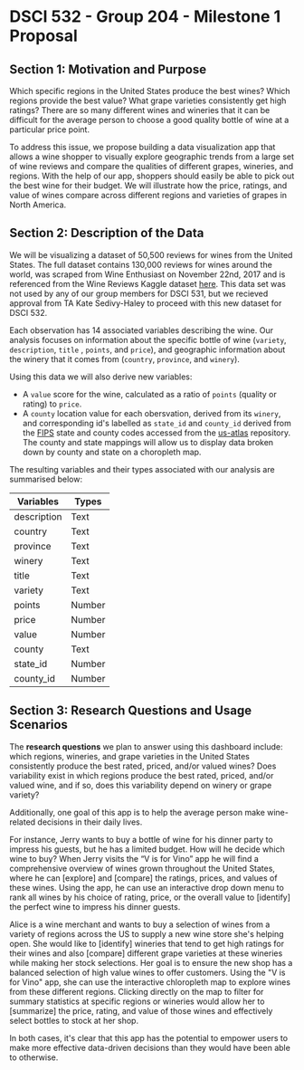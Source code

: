 # DSCI 532 - Group 204 - Milestone 1 Proposal


## Section 1: Motivation and Purpose

Which specific regions in the United States produce the best wines? Which regions provide the best value? What grape varieties consistently get high ratings? There are so many different wines and wineries that it can be difficult for the average person to choose a good quality bottle of wine at a particular price point. 

To address this issue, we propose building a data visualization app that allows a wine shopper to visually explore geographic trends from a large set of wine reviews and compare the qualities of different grapes, wineries, and regions. With the help of our app, shoppers should easily be able to pick out the best wine for their budget. We will illustrate how the price, ratings, and value of wines compare across different regions and varieties of grapes in North America.


## Section 2: Description of the Data

We will be visualizing a dataset of 50,500 reviews for wines from the United States. The full dataset contains 130,000 reviews for wines around the world, was scraped from Wine Enthusiast on November 22nd, 2017 and is referenced from the Wine Reviews Kaggle dataset [here](https://www.kaggle.com/zynicide/wine-reviews). This data set was not used by any of our group members for DSCI 531, but we recieved approval from TA Kate Sedivy-Haley to proceed with this new dataset for DSCI 532.

Each observation has 14 associated variables describing the wine. Our analysis focuses on information about the specific bottle of wine (`variety`, `description`, `title` , `points`, and `price`), and geographic information about the winery that it comes from (`country`, `province`, and `winery`).

Using this data we will also derive new variables:
- A `value` score for the wine, calculated as a ratio of `points` (quality or rating) to `price`.
- A `county` location value for each obersvation, derived from its `winery`, and corresponding id's labelled as `state_id` and `county_id` derived from the [FIPS](https://en.wikipedia.org/wiki/Federal_Information_Processing_Standard_state_code) state and county codes accessed from the [us-atlas](https://github.com/topojson/us-atlas) repository. The county and state mappings will allow us to display data broken down by county and state on a choropleth map.

The resulting variables and their types associated with our analysis are summarised below:

| Variables      | Types  |
|-------------|--------|
| description | Text   |
| country     | Text   |
| province    | Text   |
| winery      | Text   |
| title       | Text   |
| variety     | Text   |
| points      | Number |
| price       | Number |
| value       | Number |
| county      | Text   |
| state_id    | Number |
| county_id   | Number |



## Section 3: Research Questions and Usage Scenarios

The **research questions** we plan to answer using this dashboard include: which regions, wineries, and grape varieties in the United States consistently produce the best rated, priced, and/or valued wines? Does variability exist in which regions produce the best rated, priced, and/or valued wine, and if so, does this variability depend on winery or grape variety?

Additionally, one goal of this app is to help the average person make wine-related decisions in their daily lives. 

For instance, Jerry wants to buy a bottle of wine for his dinner party to impress his guests, but he has a limited budget. How will he decide which wine to buy? When Jerry visits the “V is for Vino” app he will find a comprehensive overview of wines grown throughout the United States, where he can [explore] and [compare] the ratings, prices, and values of these wines. Using the app, he can use an interactive drop down menu to rank all wines by his choice of rating, price, or the overall value to [identify] the perfect wine to impress his dinner guests. 

 Alice is a wine merchant and wants to buy a selection of wines from a variety of regions across the US to supply a new wine store she's helping open. She would like to [identify] wineries that tend to get high ratings for their wines and also [compare] different grape varieties at these wineries while making her stock selections. Her goal is to ensure the new shop has a balanced selection of high value wines to offer customers. Using the "V is for Vino" app, she can use the interactive chloropleth map to explore wines from these different regions. Clicking directly on the map to filter for summary statistics at specific regions or wineries would allow her to [summarize] the price, rating, and value of those wines and effectively select bottles to stock at her shop.
  
In both cases, it's clear that this app has the potential to empower users to make more effective data-driven decisions than they would have been able to otherwise.